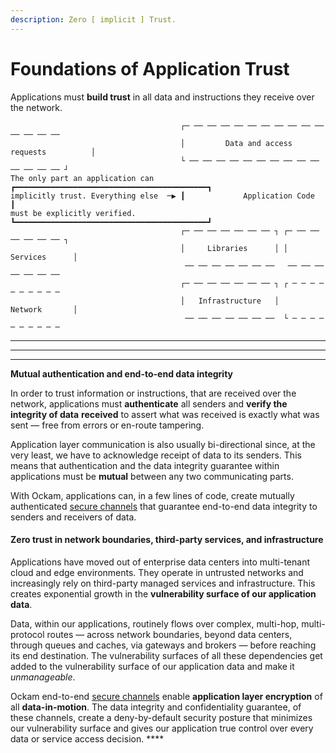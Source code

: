 ```yaml
---
description: Zero [ implicit ] Trust.
---
```


# Foundations of Application Trust

Applications must **build trust** in all data and instructions they receive over the network.

```
                                      ┌─ ── ── ── ── ── ── ── ── ── ── ── ── ── ── 
                                      │         Data and access requests          │
                                      └ ── ── ── ── ── ── ── ── ── ── ── ── ── ── ┘
The only part an application can      ┏━━━━━━━━━━━━━━━━━━━━━━━━━━━━━━━━━━━━━━━━━━━┓
implicitly trust. Everything else  ─▶ ┃             Application Code              ┃
must be explicitly verified.          ┗━━━━━━━━━━━━━━━━━━━━━━━━━━━━━━━━━━━━━━━━━━━┛
                                      ┌─ ── ── ── ── ── ── ┐ ┌─ ── ── ── ── ── ── ┐
                                      │     Libraries      │ │      Services      │
                                       ── ── ── ── ── ── ──   ── ── ── ── ── ── ── 
                                      ┌─ ── ── ── ── ── ── ┐ ┌ ─ ─ ─ ─ ─ ─ ─ ─ ─ ─ 
                                      │   Infrastructure   │        Network       │
                                       ── ── ── ── ── ── ──  └ ─ ─ ─ ─ ─ ─ ─ ─ ─ ─ 
```

****

****

****

**Mutual authentication and end-to-end data integrity**

In order to trust information or instructions, that are received over the network, applications must **authenticate** all senders and **verify the integrity of data** **received** to assert what was received is exactly what was sent — free from errors or en-route tampering.

Application layer communication is also usually bi-directional since, at the very least, we have to acknowledge receipt of data to its senders. This means that authentication and the data integrity guarantee within applications must be **mutual** between any two communicating parts.

With Ockam, applications can, in a few lines of code, create mutually authenticated [secure channels](command-line/secure-channels.md) that guarantee end-to-end data integrity to senders and receivers of data.

#### **Zero trust in network boundaries,** third-party services, and infrastructure

Applications have moved out of enterprise data centers into multi-tenant cloud and edge environments. They operate in untrusted networks and increasingly rely on third-party managed services and infrastructure. This creates exponential growth in the **vulnerability surface of our application data**.

Data, within our applications, routinely flows over complex, multi-hop, multi-protocol routes — across network boundaries, beyond data centers, through queues and caches, via gateways and brokers — before reaching its end destination. The vulnerability surfaces of all these dependencies get added to the vulnerability surface of our application data and make it _unmanageable_.

Ockam end-to-end [secure channels](command-line/secure-channels.md) enable **application layer encryption** of all **data-in-motion**. The data integrity and confidentiality guarantee, of these channels, create a deny-by-default security posture that minimizes our vulnerability surface and gives our application true control over every data or service access decision. ****&#x20;

